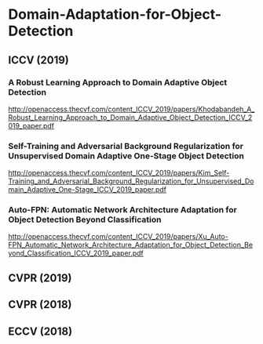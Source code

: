 # Domain-Adaptation-for-Object-Detection
## ICCV (2019)

### A Robust Learning Approach to Domain Adaptive Object Detection
http://openaccess.thecvf.com/content_ICCV_2019/papers/Khodabandeh_A_Robust_Learning_Approach_to_Domain_Adaptive_Object_Detection_ICCV_2019_paper.pdf

### Self-Training and Adversarial Background Regularization for Unsupervised Domain Adaptive One-Stage Object Detection
http://openaccess.thecvf.com/content_ICCV_2019/papers/Kim_Self-Training_and_Adversarial_Background_Regularization_for_Unsupervised_Domain_Adaptive_One-Stage_ICCV_2019_paper.pdf

### Auto-FPN: Automatic Network Architecture Adaptation for Object Detection Beyond Classification
http://openaccess.thecvf.com/content_ICCV_2019/papers/Xu_Auto-FPN_Automatic_Network_Architecture_Adaptation_for_Object_Detection_Beyond_Classification_ICCV_2019_paper.pdf

## CVPR (2019)


## CVPR (2018)
## ECCV (2018)
